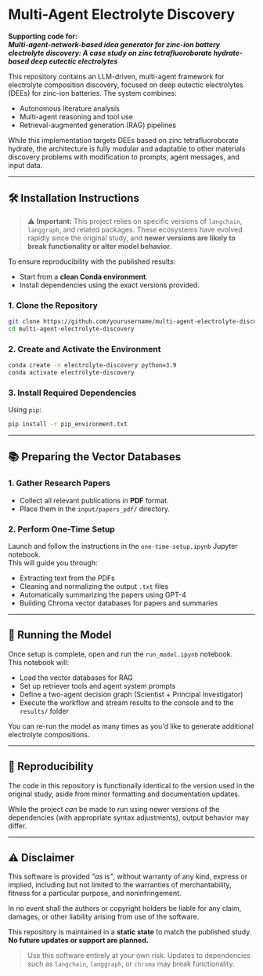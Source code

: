 # Multi-Agent Electrolyte Discovery

**Supporting code for:**  
**_Multi-agent-network-based idea generator for zinc-ion battery electrolyte discovery: A case study on zinc tetrafluoroborate hydrate-based deep eutectic electrolytes_**

This repository contains an LLM-driven, multi-agent framework for electrolyte composition discovery, focused on deep eutectic electrolytes (DEEs) for zinc-ion batteries. The system combines:

- Autonomous literature analysis  
- Multi-agent reasoning and tool use  
- Retrieval-augmented generation (RAG) pipelines

While this implementation targets DEEs based on zinc tetrafluoroborate hydrate, the architecture is fully modular and adaptable to other materials discovery problems with modification to prompts, agent messages, and input data.

---

## 🛠 Installation Instructions

> ⚠️ **Important:** This project relies on specific versions of `langchain`, `langgraph`, and related packages. These ecosystems have evolved rapidly since the original study, and **newer versions are likely to break functionality or alter model behavior**.

To ensure reproducibility with the published results:

- Start from a **clean Conda environment**.
- Install dependencies using the exact versions provided.

### 1. Clone the Repository

```bash
git clone https://github.com/yourusername/multi-agent-electrolyte-discovery
cd multi-agent-electrolyte-discovery
```

### 2. Create and Activate the Environment

```bash
conda create -n electrolyte-discovery python=3.9
conda activate electrolyte-discovery
```

### 3. Install Required Dependencies


Using `pip`:

```bash
pip install -r pip_environment.txt
```

---

## 📚 Preparing the Vector Databases

### 1. Gather Research Papers

- Collect all relevant publications in **PDF** format.
- Place them in the `input/papers_pdf/` directory.

### 2. Perform One-Time Setup

Launch and follow the instructions in the `one-time-setup.ipynb` Jupyter notebook.  
This will guide you through:

- Extracting text from the PDFs  
- Cleaning and normalizing the output `.txt` files  
- Automatically summarizing the papers using GPT-4  
- Building Chroma vector databases for papers and summaries

---

## 🚀 Running the Model

Once setup is complete, open and run the `run_model.ipynb` notebook.  
This notebook will:

- Load the vector databases for RAG
- Set up retriever tools and agent system prompts
- Define a two-agent decision graph (Scientist + Principal Investigator)
- Execute the workflow and stream results to the console and to the `results/` folder

You can re-run the model as many times as you'd like to generate additional electrolyte compositions.

---

## 🔁 Reproducibility

The code in this repository is functionally identical to the version used in the original study, aside from minor formatting and documentation updates.  

While the project *can* be made to run using newer versions of the dependencies (with appropriate syntax adjustments), output behavior may differ.


---

## ⚠️ Disclaimer

This software is provided *"as is"*, without warranty of any kind, express or implied, including but not limited to the warranties of merchantability, fitness for a particular purpose, and noninfringement.

In no event shall the authors or copyright holders be liable for any claim, damages, or other liability arising from use of the software.

This repository is maintained in a **static state** to match the published study.  **No future updates or support are planned.**

> Use this software entirely at your own risk. Updates to dependencies such as `langchain`, `langgraph`, or `chroma` may break functionality.


